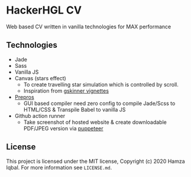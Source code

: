 # HackerHGL CV

Web based CV written in vanilla technologies for MAX performance

## Technologies

- Jade
- Sass
- Vanilla JS
- Canvas (stars effect)
  - To create travelling star simulation which is controlled by scroll.
  - Inspiration from [gskinner vignettes](https://github.com/gskinnerTeam/flutter_vignettes/tree/master/vignettes/constellations_list)
- [Prepros](https://prepros.io/)
  - GUI based compiler need zero config to compile Jade/Scss to HTML/CSS & Transpile Babel to vanilla JS
- Github action runner
  - Take screenshot of hosted website & create downloadable PDF/JPEG version via [puppeteer](https://github.com/puppeteer/puppeteer#readme)

## License

This project is licensed under the MIT license, Copyright (c) 2020 Hamza Iqbal. For more information see `LICENSE.md`.
